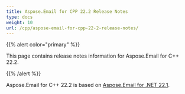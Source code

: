 ```yaml
---
title: Aspose.Email for CPP 22.2 Release Notes
type: docs
weight: 10
url: /cpp/aspose-email-for-cpp-22-2-release-notes/
---
```


{{% alert color="primary" %}} 

This page contains release notes information for Aspose.Email for C++ 22.2.

{{% /alert %}} 

Aspose.Email for C++ 22.2 is based on [Aspose.Email for .NET 22.1](https://docs.aspose.com/email/net/aspose-email-for-net-22-1-release-notes/).

